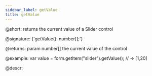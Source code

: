 ```yaml
---
sidebar_label: getValue
title: getValue
---          
```


@short: returns the current value of a Slider control

@signature: {'getValue(): number[];'}

@returns:
param   number[]    the current value of the control

@example:
var value = form.getItem("slider").getValue();
// -> [1,20]




@descr:



